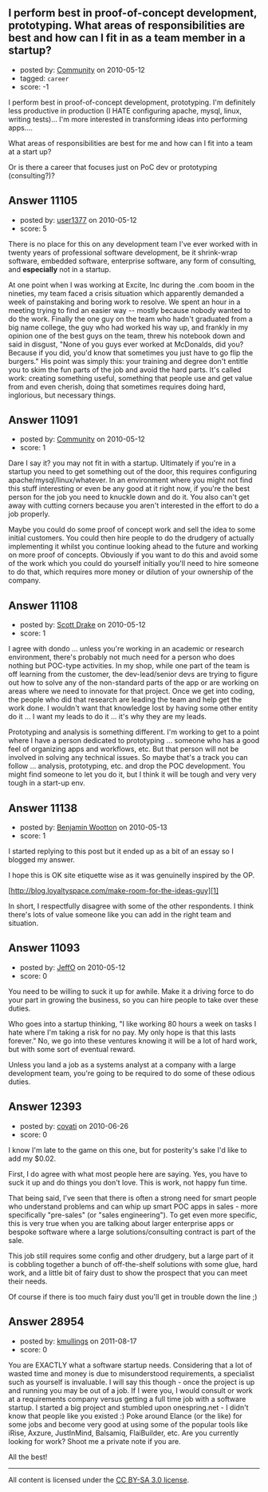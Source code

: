 ## I perform best in proof-of-concept development, prototyping. What areas of responsibilities are best and how can I fit in as a team member in a startup?

- posted by: [Community](https://stackexchange.com/users/-1/-1-community) on 2010-05-12
- tagged: `career`
- score: -1

I perform best in proof-of-concept development, prototyping. I'm definitely less productive in production (I HATE configuring apache, mysql, linux, writing tests)... I'm more interested in transforming ideas into performing apps....

What areas of responsibilities are best for me and how can I fit into a team at a start up?

Or is there a career that focuses just on PoC dev or prototyping (consulting?)?


## Answer 11105

- posted by: [user1377](https://stackexchange.com/users/-1/1377-user1377) on 2010-05-12
- score: 5

There is no place for this on any development team I've ever worked with in twenty years of professional software development, be it shrink-wrap software, embedded software, enterprise software, any form of consulting, and **especially** not in a startup.

At one point when I was working at Excite, Inc during the .com boom in the nineties, my team faced a crisis situation which apparently demanded a week of painstaking and boring work to resolve.  We spent an hour in a meeting trying to find an easier way -- mostly because nobody wanted to do the work.  Finally the one guy on the team who hadn't graduated from a big name college, the guy who had worked his way up, and frankly in my opinion one of the best guys on the team, threw his notebook down and said in disgust, "None of you guys ever worked at McDonalds, did you?  Because if you did, you'd know that sometimes you just have to go flip the burgers."  His point was simply this: your training and degree don't entitle you to skim the fun parts of the job and avoid the hard parts.  It's called work: creating something useful, something that people use and get value from and even cherish, doing that sometimes requires doing hard, inglorious, but necessary things.



## Answer 11091

- posted by: [Community](https://stackexchange.com/users/-1/-1-community) on 2010-05-12
- score: 1

Dare I say it? you may not fit in with a startup. Ultimately if you're in a startup you need to get something out of the door, this requires configuring apache/mysql/linux/whatever. In an environment where you might not find this stuff interesting or even be any good at it right now, if you're the best person for the job you need to knuckle down and do it. You also can't get away with cutting corners because you aren't interested in the effort to do a job properly.

Maybe you could do some proof of concept work and sell the idea to some initial customers. You could then hire people to do the drudgery of actually implementing it whilst you continue looking ahead to the future and working on more proof of concepts. Obviously if you want to do this and avoid some of the work which you could do yourself initially you'll need to hire someone to do that, which requires more money or dilution of your ownership of the company.


## Answer 11108

- posted by: [Scott Drake](https://stackexchange.com/users/-1/2253-scott-drake) on 2010-05-12
- score: 1

I agree with dondo ... unless you're working in an academic or research environment, there's probably not much need for a person who does nothing but POC-type activities. In my shop, while one part of the team is off learning from the customer, the dev-lead/senior devs are trying to figure out how to solve any of the non-standard parts of the app or are working on areas where we need to innovate for that project. Once we get into coding, the people who did that research are leading the team and help get the work done. I wouldn't want that knowledge lost by having some other entity do it ... I want my leads to do it ... it's why they are my leads.

Prototyping and analysis is something different. I'm working to get to a point where I have a person dedicated to prototyping ... someone who has a good feel of organizing apps and workflows, etc. But that person will not be involved in solving any technical issues. So maybe that's a track you can follow ... analysis, prototyping, etc. and drop the POC development. You might find someone to let you do it, but I think it will be tough and very very tough in a start-up env.


## Answer 11138

- posted by: [Benjamin Wootton](https://stackexchange.com/users/-1/2094-benjamin-wootton) on 2010-05-13
- score: 1

I started replying to this post but it ended up as a bit of an essay so I blogged my answer.  

I hope this is OK site etiquette wise as it was genuinelly inspired by the OP.

[http://blog.loyaltyspace.com/make-room-for-the-ideas-guy][1]

In short, I respectfully disagree with some of the other respondents.  I think there's lots of value someone like you can add in the right team and situation.  

[1]: http://blog.loyaltyspace.com/make-room-for-the-ideas-guy


## Answer 11093

- posted by: [JeffO](https://stackexchange.com/users/-1/1796-jeffo) on 2010-05-12
- score: 0

You need to be willing to suck it up for awhile. Make it a driving force to do your part in growing the business, so you can hire people to take over these duties. 

Who goes into a startup thinking, "I like working 80 hours a week on tasks I hate where I'm taking a risk for no pay. My only hope is that this lasts forever." No, we go into these ventures knowing it will be a lot of hard work, but with some sort of eventual reward.

Unless you land a job as a systems analyst at a company with a large development team, you're going to be required to do some of these odious duties. 




## Answer 12393

- posted by: [covati](https://stackexchange.com/users/-1/3716-covati) on 2010-06-26
- score: 0

I know I'm late to the game on this one, but for posterity's sake I'd like to add my $0.02.

First, I do agree with what most people here are saying. Yes, you have to suck it up and do things you don't love. This is work, not happy fun time.

That being said, I've seen that there is often a strong need for smart people who understand problems and can whip up smart POC apps in sales - more specifically "pre-sales" (or "sales engineering"). To get even more specific, this is very true when you are talking about larger enterprise apps or bespoke software where a large solutions/consulting contract is part of the sale.

This job still requires some config and other drudgery, but a large part of it is cobbling together a bunch of off-the-shelf solutions with some glue, hard work, and a little bit of fairy dust to show the prospect that you can meet their needs.

Of course if there is too much fairy dust you'll get in trouble down the line ;)


## Answer 28954

- posted by: [kmullings](https://stackexchange.com/users/-1/548-kmullings) on 2011-08-17
- score: 0

You are EXACTLY what a software startup needs.  Considering that a lot of wasted time and money is due to misunderstood requirements, a specialist such as yourself is invaluable.  I will say this though - once the project is up and running you may be out of a job.  If I were you, I would consult or work at a requirements company versus getting a full time job with a software startup.  I started a big project and stumbled upon onespring.net - I didn't know that people like you existed :)  Poke around Elance (or the like) for some jobs and become very good at using some of the popular tools like iRise, Axzure, JustInMind, Balsamiq, FlaiBuilder, etc.  Are you currently looking for work? Shoot me a private note if you are.

All the best!



---

All content is licensed under the [CC BY-SA 3.0 license](https://creativecommons.org/licenses/by-sa/3.0/).
